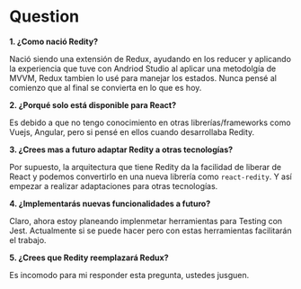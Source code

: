 Question
===========
__1. ¿Como nació Redity?__

Nació siendo una extensión de Redux, ayudando en los reducer y aplicando la experiencia que tuve con Andriod Studio al aplicar una metodolgía de MVVM, Redux tambien lo usé para manejar los estados. Nunca pensé al comienzo que al final se convierta en lo que es hoy.

__2. ¿Porqué solo está disponible para React?__

Es debido a que no tengo conocimiento en otras librerías/frameworks como Vuejs, Angular, pero si pensé en ellos cuando desarrollaba Redity.

__3. ¿Crees mas a futuro adaptar Redity a otras tecnologías?__

Por supuesto, la arquitectura que tiene Redity da la facilidad de liberar de React y podemos convertirlo en una nueva librería como `react-redity`. Y así empezar a realizar adaptaciones para otras tecnologías.

__4. ¿Implementarás nuevas funcionalidades a futuro?__

Claro, ahora estoy planeando implenmetar herramientas para Testing con Jest. Actualmente si se puede hacer pero con estas herramientas facilitarán el trabajo.

__5. ¿Crees que Redity reemplazará Redux?__

Es incomodo para mi responder esta pregunta, ustedes jusguen.
